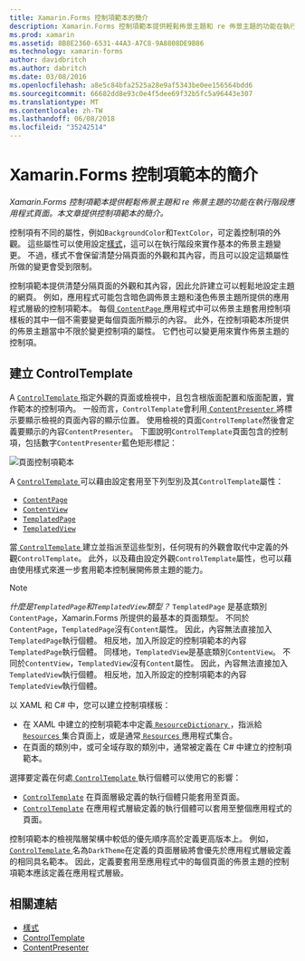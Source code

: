 ```yaml
---
title: Xamarin.Forms 控制項範本的簡介
description: Xamarin.Forms 控制項範本提供輕鬆佈景主題和 re 佈景主題的功能在執行階段應用程式頁面。 本文章提供控制項範本的簡介。
ms.prod: xamarin
ms.assetid: 8B8E2360-6531-44A3-A7C8-9A8808DE9B86
ms.technology: xamarin-forms
author: davidbritch
ms.author: dabritch
ms.date: 03/08/2016
ms.openlocfilehash: a8e5c84bfa2525a28e9af5343be0ee156564bdd6
ms.sourcegitcommit: 66682dd8e93c0e4f5dee69f32b5fc5a96443e307
ms.translationtype: MT
ms.contentlocale: zh-TW
ms.lasthandoff: 06/08/2018
ms.locfileid: "35242514"
---
```

# <a name="introduction-to-xamarinforms-control-templates"></a>Xamarin.Forms 控制項範本的簡介

_Xamarin.Forms 控制項範本提供輕鬆佈景主題和 re 佈景主題的功能在執行階段應用程式頁面。本文章提供控制項範本的簡介。_

控制項有不同的屬性，例如`BackgroundColor`和`TextColor`，可定義控制項的外觀。 這些屬性可以使用設定[樣式](~/xamarin-forms/user-interface/styles/index.md)，這可以在執行階段來實作基本的佈景主題變更。 不過，樣式不會保留清楚分隔頁面的外觀和其內容，而且可以設定這類屬性所做的變更會受到限制。

控制項範本提供清楚分隔頁面的外觀和其內容，因此允許建立可以輕鬆地設定主題的網頁。 例如，應用程式可能包含暗色調佈景主題和淺色佈景主題所提供的應用程式層級的控制項範本。 每個[ `ContentPage` ](https://developer.xamarin.com/api/type/Xamarin.Forms.ContentPage/)應用程式中可以佈景主題套用控制項樣板的其中一個不需要變更每個頁面所顯示的內容。 此外，在控制項範本所提供的佈景主題當中不限於變更控制項的屬性。 它們也可以變更用來實作佈景主題的控制項。

## <a name="creating-a-controltemplate"></a>建立 ControlTemplate

A [ `ControlTemplate` ](https://developer.xamarin.com/api/type/Xamarin.Forms.ControlTemplate/)指定外觀的頁面或檢視中，且包含根版面配置和版面配置，實作範本的控制項內。 一般而言，`ControlTemplate`會利用[ `ContentPresenter` ](https://developer.xamarin.com/api/type/Xamarin.Forms.ContentPresenter/)將標示要顯示檢視的頁面內容的顯示位置。 使用檢視的頁面`ControlTemplate`然後會定義要顯示的內容`ContentPresenter`。 下圖說明`ControlTemplate`頁面包含的控制項，包括數字`ContentPresenter`藍色矩形標記：

![](introduction-images/control-template.png "頁面控制項範本")

A [ `ControlTemplate` ](https://developer.xamarin.com/api/type/Xamarin.Forms.ControlTemplate/)可以藉由設定套用至下列型別及其`ControlTemplate`屬性：

- [`ContentPage`](https://developer.xamarin.com/api/type/Xamarin.Forms.ContentPage/)
- [`ContentView`](https://developer.xamarin.com/api/type/Xamarin.Forms.ContentView/)
- [`TemplatedPage`](https://developer.xamarin.com/api/type/Xamarin.Forms.TemplatedPage/)
- [`TemplatedView`](https://developer.xamarin.com/api/type/Xamarin.Forms.TemplatedView/)

當[ `ControlTemplate` ](https://developer.xamarin.com/api/type/Xamarin.Forms.ControlTemplate/)建立並指派至這些型別，任何現有的外觀會取代中定義的外觀`ControlTemplate`。 此外，以及藉由設定外觀`ControlTemplate`屬性，也可以藉由使用樣式來進一步套用範本控制展開佈景主題的能力。

> [!NOTE]
>  *什麼是`TemplatedPage`和`TemplatedView`類型？* `TemplatedPage` 是基底類別`ContentPage`，Xamarin.Forms 所提供的最基本的頁面類型。 不同於`ContentPage`，`TemplatedPage`沒有`Content`屬性。 因此，內容無法直接加入`TemplatedPage`執行個體。 相反地，加入所設定的控制項範本的內容`TemplatedPage`執行個體。 同樣地，`TemplatedView`是基底類別`ContentView`。 不同於`ContentView`，`TemplatedView`沒有`Content`屬性。 因此，內容無法直接加入`TemplatedView`執行個體。 相反地，加入所設定的控制項範本的內容`TemplatedView`執行個體。

以 XAML 和 C# 中，您可以建立控制項樣板：

- 在 XAML 中建立的控制項範本中定義[ `ResourceDictionary` ](https://developer.xamarin.com/api/type/Xamarin.Forms.ResourceDictionary/) ，指派給[ `Resources` ](https://developer.xamarin.com/api/property/Xamarin.Forms.VisualElement.Resources/)集合頁面上，或是通常[ `Resources` ](https://developer.xamarin.com/api/property/Xamarin.Forms.Application.Resources/)應用程式集合。
- 在頁面的類別中，或可全域存取的類別中，通常被定義在 C# 中建立的控制項範本。

選擇要定義在何處[ `ControlTemplate` ](https://developer.xamarin.com/api/type/Xamarin.Forms.ControlTemplate/)執行個體可以使用它的影響：

- [`ControlTemplate`](https://developer.xamarin.com/api/type/Xamarin.Forms.ControlTemplate/) 在頁面層級定義的執行個體只能套用至頁面。
- [`ControlTemplate`](https://developer.xamarin.com/api/type/Xamarin.Forms.ControlTemplate/) 在應用程式層級定義的執行個體可以套用至整個應用程式的頁面。

控制項範本的檢視階層架構中較低的優先順序高於定義更高版本上。 例如， [ `ControlTemplate` ](https://developer.xamarin.com/api/type/Xamarin.Forms.ControlTemplate/)名為`DarkTheme`在定義的頁面層級將會優先於應用程式層級定義的相同具名範本。 因此，定義要套用至應用程式中的每個頁面的佈景主題的控制項範本應該定義在應用程式層級。


## <a name="related-links"></a>相關連結

- [樣式](~/xamarin-forms/user-interface/styles/index.md)
- [ControlTemplate](https://developer.xamarin.com/api/type/Xamarin.Forms.ControlTemplate/)
- [ContentPresenter](https://developer.xamarin.com/api/type/Xamarin.Forms.ContentPresenter/)
